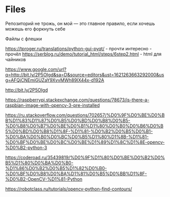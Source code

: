# Files
Репозиторий не трожь, он мой — это главное правило, если хочешь можешь его форкнуть себе

Файлы с флешки

https://tproger.ru/translations/python-gui-pyqt/ - прочти интересно - прочёл
https://serblog.ru/demo/tutorial_html/steps/6step2.html - html для чайников

https://www.google.com/url?q=http://bit.ly/2P5OIgd&sa=D&source=editors&ust=1621263663292000&usg=AFQjCNEmiGUZaY9XvvMWh89IX44x-d192A

http://bit.ly/2P5OIgd

https://raspberrypi.stackexchange.com/questions/78673/is-there-a-raspbian-image-with-opencv-3-pre-installed

https://ru.stackoverflow.com/questions/702657/%D0%9F%D0%BE%D0%BB%D1%83%D1%87%D0%B5%D0%BD%D0%B8%D0%B5-%D0%B8%D0%B7%D0%BE%D0%B1%D1%80%D0%B0%D0%B6%D0%B5%D0%BD%D0%B8%D1%8F-%D1%81-%D0%B2%D0%B5%D0%B1-%D0%BA%D0%B0%D0%BC%D0%B5%D1%80%D1%8B-%D1%81-%D0%BF%D0%BE%D0%BC%D0%BE%D1%89%D1%8C%D1%8E-opencv-%D0%B2-python-3

https://coderoad.ru/35439819/%D0%9F%D1%80%D0%BE%D0%B2%D0%B5%D1%80%D0%BA%D0%B0-%D1%86%D0%B2%D0%B5%D1%82%D0%B0-%D0%BF%D0%B8%D0%BA%D1%81%D0%B5%D0%BB%D1%8F-%D0%B2-OpenCV-%D1%81-Python

https://robotclass.ru/tutorials/opencv-python-find-contours/
